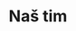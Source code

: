 ---
title: "Naš tim"
# watermark text
watermark: "Team"
# page header background image
page_header_image: "images/background/about.jpg"
# meta description
description : "Cupidatat non proident sunt culpa qui officia deserunt mollit <br> anim idest laborum sed ut perspiciatis."

layout: "team"
draft: false

team_member:
# team member
- name : "Michael Aigelsreiter"
  image : "images/team/michael.jpg"
  designation : "CEO, Founder"
  social:
  - icon : "fab fa-facebook"
    link : "https://www.facebook.com/michael.aigelsreiter.56"
  - icon : "fab fa-instagram"
    link : "https://www.instagram.com/michaelaigelsreiter/"
  - icon : "fab fa-linkedin"
    link : "https://www.linkedin.com/in/michael-aigelsreiter/"
    
# team member
- name : "Georg Kettner-Sadlauer"
  image : "images/team/georg.jpg"
  designation : "Director Of Production, Founder"
    
# team member
- name : "Jakob Majnek"
  image : "images/team/jakob.png"
  designation : "CTO, Co-Founder"
  social:
  - icon : "fab fa-linkedin"
    link : "https://www.linkedin.com/in/jakob-majnek/"
  - icon : "fab fa-x-twitter"
    link : "https://twitter.com/JakobMajnek"
---